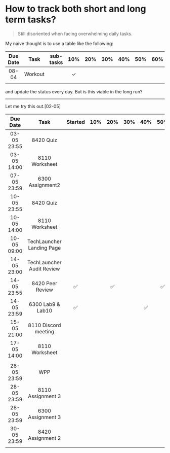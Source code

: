 # How to track both short and long term tasks?

> Still disoriented when facing overwhelming daily tasks.

My naive thought is to use a table like the following:

| Due Date |  Task   | sub-tasks |   10%    | 20% | 30% | 40% | 50% | 60% | 70% | 80% | 90% | 100% | Results | Feedback |
| :------: | :-----: | :-------: | :------: | :-: | :-: | :-: | :-: | :-: | :-: | :-: | :-: | :--: | :-----: | :------: |
|  08-04   | Workout |           | &#10003; |     |     |     |     |     |     |     |     |      |         |          |
|          |         |           |          |     |     |     |     |     |     |     |     |      |         |          |

and update the status every day. But is this viable in the long run?

---

Let me try this out.[02-05]

|  Due Date   |           Task            | Started | 10% | 20% | 30% | 40% | 50% | 60% | 70% | 80% | 90% | 100% | Results | Feedback |
| :---------: | :-----------------------: | :-----: | :-: | :-: | :-: | :-: | :-: | :-: | :-: | :-: | :-: | :--: | :-----: | :------: |
| 03-05 23:55 |         8420 Quiz         |         |     |     |     |     |     |     |     |     |     |  ✅  |         |          |
| 03-05 14:00 |      8110 Worksheet       |         |     |     |     |     |     |     |     |     |     |  ✅  |         |          |
| 07-05 23:59 |     6300 Assignment2      |         |     |     |     |     |     |     |     |     |     |  ✅  |         |          |
| 10-05 23:55 |         8420 Quiz         |         |     |     |     |     |     |     |     |     |     |  ✅  |         |          |
| 10-05 14:00 |      8110 Worksheet       |         |     |     |     |     |     |     |     |     |     |  ✅  |         |          |
| 10-05 09:00 | TechLauncher Landing Page |         |     |     |     |     |     | ✅  |     |     |     |  ✅  |         |          |
| 14-05 23:00 | TechLauncher Audit Review |         |     |     |     |     |     |     |     |     |     |  ✅  |         |          |
| 14-05 23:55 |     8420 Peer Review      |   ✅    |     | ✅  |     |     | ✅  |     |     |     |     |  ✅  |         |          |
| 14-05 23:59 |     6300 Lab9 & Lab10     |   ✅    |     |     |     | ✅  |     |     | ✅  |     |     |      |         |          |
| 15-05 21:00 |   8110 Discord meeting    |         |     |     |     |     |     |     |     |     |     |      |         |          |
| 17-05 14:00 |      8110 Worksheet       |         |     |     |     |     |     |     |     |     |     |      |         |          |
|             |                           |         |     |     |     |     |     |     |     |     |     |      |         |          |
| 28-05 23:59 |            WPP            |         |     |     |     |     |     |     |     |     |     |      |         |          |
| 28-05 23:59 |     8110 Assignment 3     |         |     |     |     |     |     |     |     |     |     |      |         |          |
| 28-05 23:59 |     6300 Assignment 3     |         |     |     |     |     |     |     |     |     |     |      |         |          |
| 30-05 23:59 |     8420 Assignment 2     |         |     |     |     |     |     |     |     |     |     |      |         |          |
|             |                           |         |     |     |     |     |     |     |     |     |     |      |         |          |
